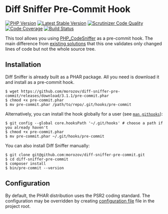 Diff Sniffer Pre-Commit Hook
============================

[![PHP Version](https://img.shields.io/badge/php-%5E7.1-blue.svg)](https://packagist.org/packages/morozov/diff-sniffer-pre-commit)
[![Latest Stable Version](https://poser.pugx.org/morozov/diff-sniffer-pre-commit/v/stable)](https://packagist.org/packages/morozov/diff-sniffer-pre-commit)
[![Scrutinizer Code Quality](https://scrutinizer-ci.com/g/morozov/diff-sniffer-pre-commit/badges/quality-score.png)](https://scrutinizer-ci.com/g/morozov/diff-sniffer-pre-commit/)
[![Code Coverage](https://scrutinizer-ci.com/g/morozov/diff-sniffer-pre-commit/badges/coverage.png)](https://scrutinizer-ci.com/g/morozov/diff-sniffer-pre-commit/)
[![Build Status](https://travis-ci.org/morozov/diff-sniffer-pre-commit.png)](https://travis-ci.org/morozov/diff-sniffer-pre-commit)

This tool allows you using [PHP_CodeSniffer](https://github.com/squizlabs/PHP_CodeSniffer) as a pre-commit hook. The main difference from [existing solutions](https://github.com/s0enke/git-hooks/blob/master/phpcs-pre-commit/pre-commit) that this one validates only changed lines of code but not the whole source tree.

Installation
------------

Diff Sniffer is already built as a PHAR package. All you need is download it and install as a pre-commit hook.
```
$ wget https://github.com/morozov/diff-sniffer-pre-commit/releases/download/3.1.1/pre-commit.phar
$ chmod +x pre-commit.phar
$ mv pre-commit.phar /path/to/repo/.git/hooks/pre-commit
```

Alternatively, you can install the hook globally for a user (see [`man githooks`](https://git-scm.com/docs/githooks)):
```
$ git config --global core.hooksPath '~/.git/hooks' # choose a path if you already haven't
$ chmod +x pre-commit.phar
$ mv pre-commit.phar ~/.git/hooks/pre-commit
```

You can also install Diff Sniffer manually:

```
$ git clone git@github.com:morozov/diff-sniffer-pre-commit.git
$ cd diff-sniffer-pre-commit
$ composer install
$ bin/pre-commit --version
```

Configuration
-------------

By default, the PHAR distribution uses the PSR2 coding standard. The configuration may be overridden by creating [configuration file](https://github.com/squizlabs/PHP_CodeSniffer/wiki/Advanced-Usage#using-a-default-configuration-file) file in the project root.
